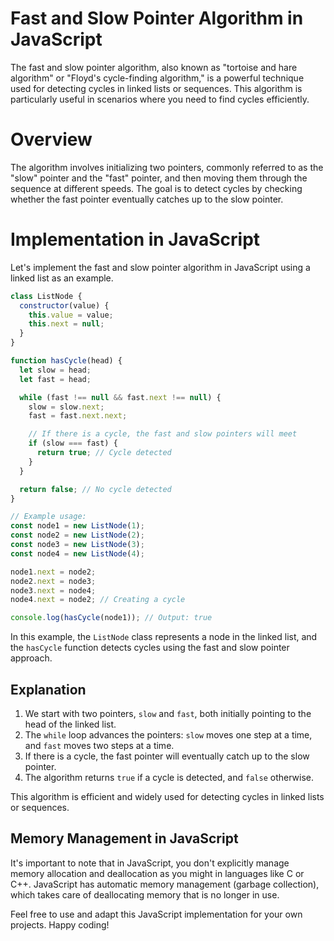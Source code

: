 # Fast and Slow Pointer Algorithm in JavaScript

The fast and slow pointer algorithm, also known as "tortoise and hare algorithm" or "Floyd's cycle-finding algorithm," is a powerful technique used for detecting cycles in linked lists or sequences. This algorithm is particularly useful in scenarios where you need to find cycles efficiently.

# Overview

The algorithm involves initializing two pointers, commonly referred to as the "slow" pointer and the "fast" pointer, and then moving them through the sequence at different speeds. The goal is to detect cycles by checking whether the fast pointer eventually catches up to the slow pointer.

# Implementation in JavaScript

Let's implement the fast and slow pointer algorithm in JavaScript using a linked list as an example.

```javascript
class ListNode {
  constructor(value) {
    this.value = value;
    this.next = null;
  }
}

function hasCycle(head) {
  let slow = head;
  let fast = head;

  while (fast !== null && fast.next !== null) {
    slow = slow.next;
    fast = fast.next.next;

    // If there is a cycle, the fast and slow pointers will meet
    if (slow === fast) {
      return true; // Cycle detected
    }
  }

  return false; // No cycle detected
}

// Example usage:
const node1 = new ListNode(1);
const node2 = new ListNode(2);
const node3 = new ListNode(3);
const node4 = new ListNode(4);

node1.next = node2;
node2.next = node3;
node3.next = node4;
node4.next = node2; // Creating a cycle

console.log(hasCycle(node1)); // Output: true
```

In this example, the `ListNode` class represents a node in the linked list, and the `hasCycle` function detects cycles using the fast and slow pointer approach.

## Explanation

1. We start with two pointers, `slow` and `fast`, both initially pointing to the head of the linked list.
2. The `while` loop advances the pointers: `slow` moves one step at a time, and `fast` moves two steps at a time.
3. If there is a cycle, the fast pointer will eventually catch up to the slow pointer.
4. The algorithm returns `true` if a cycle is detected, and `false` otherwise.

This algorithm is efficient and widely used for detecting cycles in linked lists or sequences.

## Memory Management in JavaScript

It's important to note that in JavaScript, you don't explicitly manage memory allocation and deallocation as you might in languages like C or C++. JavaScript has automatic memory management (garbage collection), which takes care of deallocating memory that is no longer in use.

Feel free to use and adapt this JavaScript implementation for your own projects. Happy coding!
